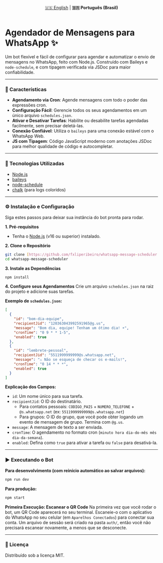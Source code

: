 <div align="center">
  <a href="README.md">🇺🇸 English</a> | <strong>🇧🇷 Português (Brasil)</strong>
</div>
<br>

# Agendador de Mensagens para WhatsApp ✨

Um bot flexível e fácil de configurar para agendar e automatizar o envio de mensagens no WhatsApp, feito com Node.js. Construído com Baileys e `node-schedule`, e com tipagem verificada via JSDoc para maior confiabilidade.

---

### 🚀 Características

- **Agendamento via Cron**: Agende mensagens com todo o poder das expressões cron.
- **Configuração Fácil**: Gerencie todos os seus agendamentos em um único arquivo `schedules.json`.
- **Ativar e Desativar Tarefas**: Habilite ou desabilite tarefas agendadas facilmente, sem precisar deletá-las.
- **Conexão Confiável**: Utiliza o `baileys` para uma conexão estável com o WhatsApp Web.
- **JS com Tipagem**: Código JavaScript moderno com anotações JSDoc para melhor qualidade de código e autocompletar.

---

### 🔧 Tecnologias Utilizadas

- [Node.js](https://nodejs.org/)
- [baileys](https://github.com/WhiskeySockets/Baileys)
- [node-schedule](https://github.com/node-schedule/node-schedule)
- [chalk](https://github.com/chalk/chalk) (para logs coloridos)

---

### ⚙️ Instalação e Configuração

Siga estes passos para deixar sua instância do bot pronta para rodar.

**1. Pré-requisitos**
- Tenha o [Node.js](https://nodejs.org/en/download/) (v16 ou superior) instalado.

**2. Clone o Repositório**
```bash
git clone [https://github.com/fxliperibeiro/whatsapp-message-scheduler.git](https://github.com/fxliperibeiro/whatsapp-message-scheduler.git)
cd whatsapp-message-scheduler
````

**3. Instale as Dependências**

```bash
npm install
```

**4. Configure seus Agendamentos**
Crie um arquivo `schedules.json` na raiz do projeto e adicione suas tarefas.

**Exemplo de `schedules.json`:**

```json
[
  {
    "id": "bom-dia-equipe",
    "recipientJid": "120363043992591965@g.us",
    "message": "Bom dia, equipe! Tenham um ótimo dia! ☀️",
    "cronTime": "0 9 * * 1-5",
    "enabled": true
  },
  {
    "id": "lembrete-pessoal",
    "recipientJid": "5511999999999@s.whatsapp.net",
    "message": "⚠️ Não se esqueça de checar os e-mails!",
    "cronTime": "0 14 * * *",
    "enabled": true
  }
]
```

**Explicação dos Campos:**

  - `id`: Um nome único para sua tarefa.
  - `recipientJid`: O ID do destinatário.
      - Para contatos pessoais: `CODIGO_PAIS` + `NUMERO_TELEFONE` + `@s.whatsapp.net` (ex: `5511999999999@s.whatsapp.net`)
      - Para grupos: O ID do grupo, que você pode obter logando um evento de mensagem de grupo. Termina com `@g.us`.
  - `message`: A mensagem de texto a ser enviada.
  - `cronTime`: O agendamento no formato cron (`minuto hora dia-do-mês mês dia-da-semana`).
  - `enabled`: Defina como `true` para ativar a tarefa ou `false` para desativá-la.

-----

### ▶️ Executando o Bot

**Para desenvolvimento (com reinício automático ao salvar arquivos):**

```bash
npm run dev
```

**Para produção:**

```bash
npm start
```

**Primeira Execução: Escanear o QR Code**
Na primeira vez que você rodar o bot, um QR Code aparecerá no seu terminal. Escaneie-o com o aplicativo do WhatsApp no seu celular (em `Aparelhos Conectados`) para conectar sua conta. Um arquivo de sessão será criado na pasta `auth/`, então você não precisará escanear novamente, a menos que se desconecte.

-----

### 📜 Licença

Distribuído sob a licença MIT.
